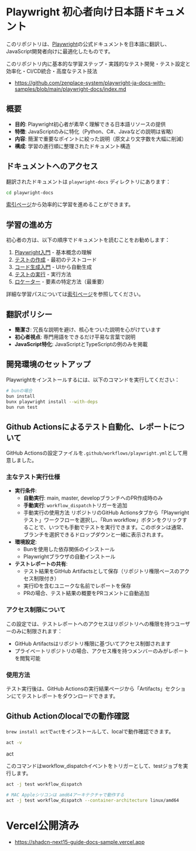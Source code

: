 # Playwright 初心者向け日本語ドキュメント

このリポジトリは、[Playwright](https://playwright.dev)の公式ドキュメントを日本語に翻訳し、JavaScript開発者向けに最適化したものです。

このリポジトリ内に基本的な学習ステップ・実践的なテスト開発・テスト設定と効率化・CI/CD統合・高度なテスト技法
- https://github.com/zenplace-system/playwright-ja-docs-with-samples/blob/main/playwright-docs/index.md

## 概要

- **目的**: Playwright初心者が素早く理解できる日本語リソースの提供
- **特徴**: JavaScriptのみに特化（Python、C#、Javaなどの説明は省略）
- **内容**: 簡潔で重要なポイントに絞った説明（原文より文字数を大幅に削減）
- **構成**: 学習の進行順に整理されたドキュメント構造

## ドキュメントへのアクセス

翻訳されたドキュメントは `playwright-docs` ディレクトリにあります：

```bash
cd playwright-docs
```

[索引ページ](playwright-docs/index.md)から効率的に学習を進めることができます。

## 学習の進め方

初心者の方は、以下の順序でドキュメントを読むことをお勧めします：

1. [Playwright入門](playwright-docs/intro.md) - 基本概念の理解
2. [テストの作成](playwright-docs/writing-tests.md) - 最初のテストコード
3. [コード生成入門](playwright-docs/codegen-intro.md) - UIから自動生成
4. [テストの実行](playwright-docs/running-tests.md) - 実行方法
5. [ロケーター](playwright-docs/locators.md) - 要素の特定方法（最重要）

詳細な学習パスについては[索引ページ](playwright-docs/index.md)を参照してください。

## 翻訳ポリシー

- **簡潔さ**: 冗長な説明を避け、核心をついた説明を心がけています
- **初心者視点**: 専門用語をできるだけ平易な言葉で説明
- **JavaScript特化**: JavaScriptとTypeScriptの例のみを掲載

## 開発環境のセットアップ

Playwrightをインストールするには、以下のコマンドを実行してください：

```bash
# bunの場合
bun install
bunx playwright install --with-deps
bun run test
```

## Github Actionsによるテスト自動化、レポートについて

GitHub Actionsの設定ファイルを`.github/workflows/playwright.yml`として用意しました。

### 主なテスト実行仕様

- **実行条件**:
	- **自動実行**: main, master, developブランチへのPR作成時のみ
	- **手動実行**: `workflow_dispatch`トリガーを追加
	- 手動実行の使用方法
		リポジトリのGitHub Actionsタブから「Playwright テスト」ワークフローを選択し、「Run workflow」ボタンをクリックすることで、いつでも手動でテストを実行できます。このボタンは通常、ブランチを選択できるドロップダウンと一緒に表示されます。
- **環境設定**:
    - Bunを使用した依存関係のインストール
    - Playwrightブラウザの自動インストール
- **テストレポートの共有**:
    - テスト結果をGitHub Artifactsとして保存（リポジトリ権限ベースのアクセス制限付き）
    - 実行IDを含むユニークな名前でレポートを保存
    - PRの場合、テスト結果の概要をPRコメントに自動追加

### アクセス制限について

この設定では、テストレポートへのアクセスはリポジトリへの権限を持つユーザーのみに制限されます：

- GitHub Artifactsはリポジトリ権限に基づいてアクセス制御されます
- プライベートリポジトリの場合、アクセス権を持つメンバーのみがレポートを閲覧可能

### 使用方法
テスト実行後は、GitHub Actionsの実行結果ページから「Artifacts」セクションにてテストレポートをダウンロードできます。

## Github Actionのlocalでの動作確認

`brew install act`で`act`をインストールして、localで動作確認できます。

```bash
act -v
```
act 

このコマンドはworkflow_dispatchイベントをトリガーとして、testジョブを実行します。
```bash
act -j test workflow_dispatch

# MAC Appleシリコンは amd64アーキテクチャで動作する
act -j test workflow_dispatch --container-architecture linux/amd64
```
# Vercel公開済み
- https://shadcn-next15-guide-docs-sample.vercel.app
